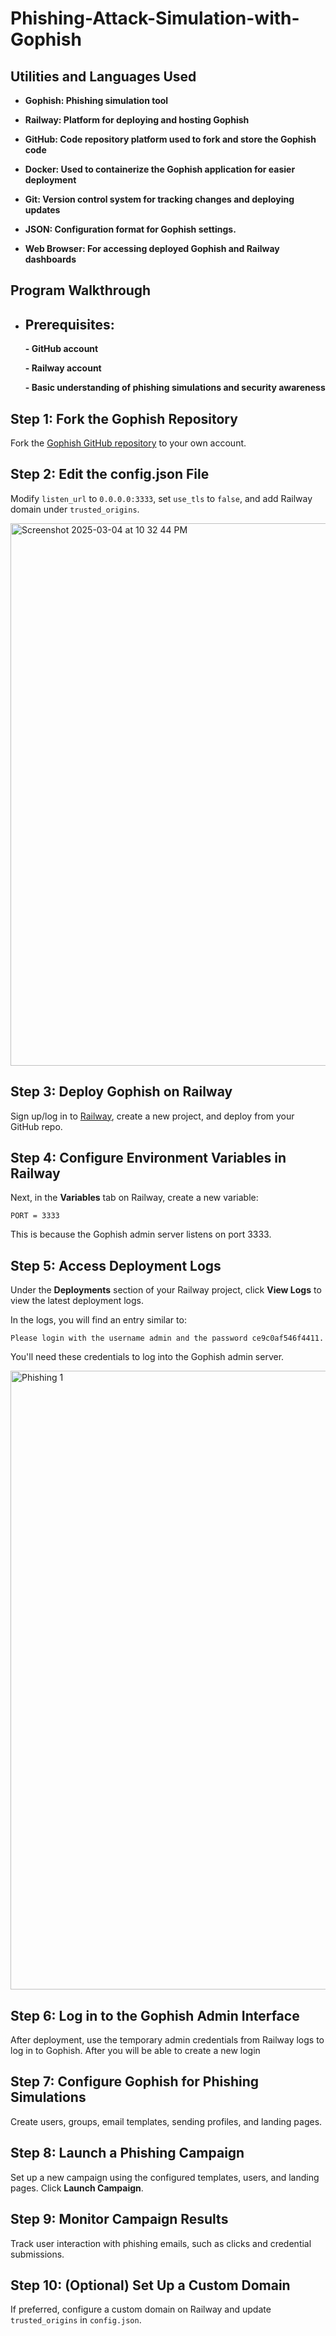 # Phishing-Attack-Simulation-with-Gophish

<h2>Utilities and Languages Used</h2>

- <b>Gophish: Phishing simulation tool</b> 

- <b>Railway: Platform for deploying and hosting Gophish</b>
  
- <b>GitHub: Code repository platform used to fork and store the Gophish code</b>
  
- <b>Docker: Used to containerize the Gophish application for easier deployment</b>
  
- <b>Git: Version control system for tracking changes and deploying updates</b>

- <b>JSON: Configuration format for Gophish settings.</b>

- <b>Web Browser: For accessing deployed Gophish and Railway dashboards</b> 


 <h2>Program Walkthrough</h2>
 
- <h2>Prerequisites:</h2>
  
  <b>- GitHub account</b>
  
  <b>- Railway account</b>
  
  <b>- Basic understanding of phishing simulations and security awareness</b>

 <h2>Step 1: Fork the Gophish Repository</h2>
    <p>Fork the <a href="https://github.com/gophish/gophish(https://github.com/immanuellee/Gophish/tree/master)">Gophish GitHub repository</a> to your own account.</p>

<h2>Step 2: Edit the config.json File</h2>
    <p>Modify <code>listen_url</code> to <code>0.0.0.0:3333</code>, set <code>use_tls</code> to <code>false</code>, and add Railway domain under <code>trusted_origins</code>.</p>
<img width="868" alt="Screenshot 2025-03-04 at 10 32 44 PM" src="https://github.com/user-attachments/assets/3858d790-8db4-49fa-bd77-204a5a63eb2c" />


<h2>Step 3: Deploy Gophish on Railway</h2>
    <p>Sign up/log in to <a href="https://railway.app/">Railway</a>, create a new project, and deploy from your GitHub repo.</p>
    <h2>Step 4: Configure Environment Variables in Railway</h2>
    <p>Next, in the <strong>Variables</strong> tab on Railway, create a new variable:</p>
    <pre><code>PORT = 3333</code></pre>
    <p>This is because the Gophish admin server listens on port 3333.</p>

<h2>Step 5: Access Deployment Logs</h2>
    <p>Under the <strong>Deployments</strong> section of your Railway project, click <strong>View Logs</strong> to view the latest deployment logs.</p>
    <p>In the logs, you will find an entry similar to:</p>
    <pre><code>Please login with the username admin and the password ce9c0af546f4411.</code></pre>
    <p>You'll need these credentials to log into the Gophish admin server.</p>
<img width="990" alt="Phishing 1" src="https://github.com/user-attachments/assets/38c7e482-044d-4f31-8a0f-f441daead9ff" />

<h2>Step 6: Log in to the Gophish Admin Interface</h2>
    <p>After deployment, use the temporary admin credentials from Railway logs to log in to Gophish. After you will be able to create a new login</p>

<h2>Step 7: Configure Gophish for Phishing Simulations</h2>
    <p>Create users, groups, email templates, sending profiles, and landing pages.</p>

<h2>Step 8: Launch a Phishing Campaign</h2>
    <p>Set up a new campaign using the configured templates, users, and landing pages. Click <strong>Launch Campaign</strong>.</p>

<h2>Step 9: Monitor Campaign Results</h2>
    <p>Track user interaction with phishing emails, such as clicks and credential submissions.</p>

<h2>Step 10: (Optional) Set Up a Custom Domain</h2>
    <p>If preferred, configure a custom domain on Railway and update <code>trusted_origins</code> in <code>config.json</code>.</p>
